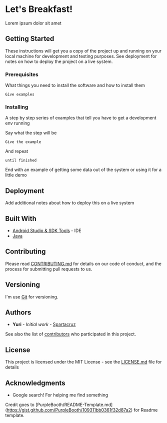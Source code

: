 # Let's Breakfast!

Lorem ipsum dolor sit amet

## Getting Started

These instructions will get you a copy of the project up and running on your local machine for development and testing purposes. See deployment for notes on how to deploy the project on a live system.

### Prerequisites

What things you need to install the software and how to install them

```
Give examples
```

### Installing

A step by step series of examples that tell you have to get a development env running

Say what the step will be

```
Give the example
```

And repeat

```
until finished
```

End with an example of getting some data out of the system or using it for a little demo

## Deployment

Add additional notes about how to deploy this on a live system

## Built With

* [Android Studio & SDK Tools](https://developer.android.com/studio/index.html) - IDE
* [Java](https://www.java.com/)

## Contributing

Please read [CONTRIBUTING.md](https://gist.github.com/PurpleBooth/b24679402957c63ec426) for details on our code of conduct, and the process for submitting pull requests to us.

## Versioning

I'm use [Git](https://git-scm.com/) for versioning.

## Authors

* **Yuri** - *Initial work* - [Spartacruz](https://github.com/spartacruz)

See also the list of [contributors](https://github.com/your/project/contributors) who participated in this project.

## License

This project is licensed under the MIT License - see the [LICENSE.md](LICENSE.md) file for details

## Acknowledgments

* Google search! For helping me find something


Credit goes to [PurpleBooth/README-Template.md] (https://gist.github.com/PurpleBooth/109311bb0361f32d87a2) for Readme template.